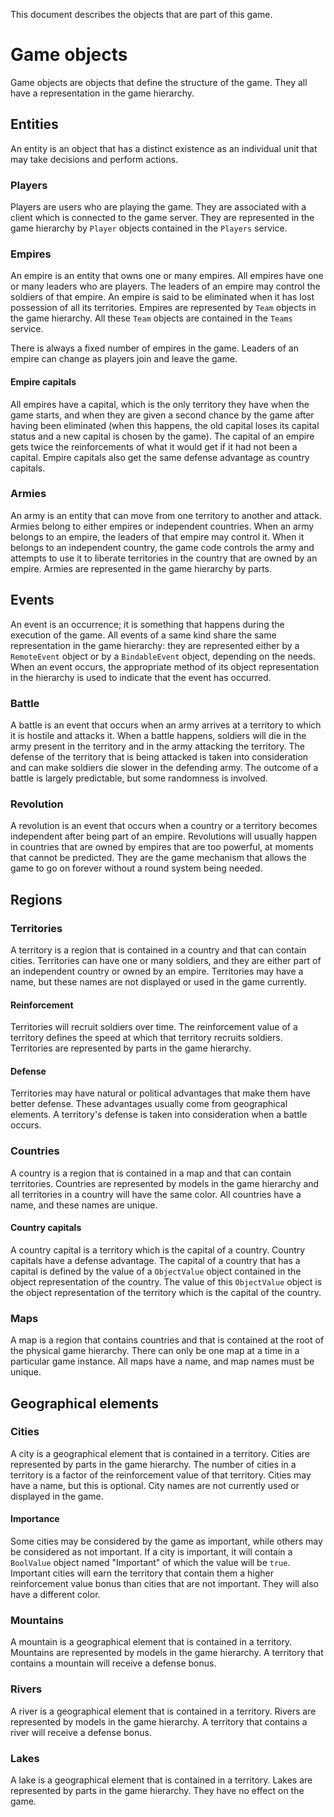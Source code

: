 This document describes the objects that are part of this game.

# Game objects

Game objects are objects that define the structure of the game. They all have a representation in the game hierarchy.

## Entities

An entity is an object that has a distinct existence as an individual unit that may take decisions and perform actions.

### Players

Players are users who are playing the game. They are associated with a client which is connected to the game server. They are represented in the game hierarchy by `Player` objects contained in the `Players` service.

### Empires

An empire is an entity that owns one or many empires. All empires have one or many leaders who are players. The leaders of an empire may control the soldiers of that empire. An empire is said to be eliminated when it has lost possession of all its territories. Empires are represented by `Team` objects in the game hierarchy. All these `Team` objects are contained in the `Teams` service.

There is always a fixed number of empires in the game. Leaders of an empire can change as players join and leave the game.

#### Empire capitals

All empires have a capital, which is the only territory they have when the game starts, and when they are given a second chance by the game after having been eliminated (when this happens, the old capital loses its capital status and a new capital is chosen by the game). The capital of an empire gets twice the reinforcements of what it would get if it had not been a capital. Empire capitals also get the same defense advantage as country capitals.

### Armies

An army is an entity that can move from one territory to another and attack. Armies belong to either empires or independent countries. When an army belongs to an empire, the leaders of that empire may control it. When it belongs to an independent country, the game code controls the army and attempts to use it to liberate territories in the country that are owned by an empire. Armies are represented in the game hierarchy by parts.

## Events

An event is an occurrence; it is something that happens during the execution of the game. All events of a same kind share the same representation in the game hierarchy: they are represented either by a `RemoteEvent` object or by a `BindableEvent` object, depending on the needs. When an event occurs, the appropriate method of its object representation in the hierarchy is used to indicate that the event has occurred.

### Battle

A battle is an event that occurs when an army arrives at a territory to which it is hostile and attacks it. When a battle happens, soldiers will die in the army present in the territory and in the army attacking the territory. The defense of the territory that is being attacked is taken into consideration and can make soldiers die slower in the defending army. The outcome of a battle is largely predictable, but some randomness is involved.

### Revolution

A revolution is an event that occurs when a country or a territory becomes independent after being part of an empire. Revolutions will usually happen in countries that are owned by empires that are too powerful, at moments that cannot be predicted. They are the game mechanism that allows the game to go on forever without a round system being needed.

## Regions

### Territories

A territory is a region that is contained in a country and that can contain cities. Territories can have one or many soldiers, and they are either part of an independent country or owned by an empire. Territories may have a name, but these names are not displayed or used in the game currently.

#### Reinforcement

Territories will recruit soldiers over time. The reinforcement value of a territory defines the speed at which that territory recruits soldiers. Territories are represented by parts in the game hierarchy.

#### Defense

Territories may have natural or political advantages that make them have better defense. These advantages usually come from geographical elements. A territory's defense is taken into consideration when a battle occurs.

### Countries

A country is a region that is contained in a map and that can contain territories. Countries are represented by models in the game hierarchy and all territories in a country will have the same color. All countries have a name, and these names are unique.

#### Country capitals

A country capital is a territory which is the capital of a country. Country capitals have a defense advantage. The capital of a country that has a capital is defined by the value of a `ObjectValue` object contained in the object representation of the country. The value of this `ObjectValue` object is the object representation of the territory which is the capital of the country.

### Maps

A map is a region that contains countries and that is contained at the root of the physical game hierarchy. There can only be one map at a time in a particular game instance. All maps have a name, and map names must be unique.

## Geographical elements

### Cities

A city is a geographical element that is contained in a territory. Cities are represented by parts in the game hierarchy. The number of cities in a territory is a factor of the reinforcement value of that territory. Cities may have a name, but this is optional. City names are not currently used or displayed in the game.

#### Importance

Some cities may be considered by the game as important, while others may be considered as not important. If a city is important, it will contain a `BoolValue` object named "Important" of which the value will be `true`. Important cities will earn the territory that contain them a higher reinforcement value bonus than cities that are not important. They will also have a different color.

### Mountains

A mountain is a geographical element that is contained in a territory. Mountains are represented by models in the game hierarchy. A territory that contains a mountain will receive a defense bonus.

### Rivers

A river is a geographical element that is contained in a territory. Rivers are represented by models in the game hierarchy. A territory that contains a river will receive a defense bonus.

### Lakes

A lake is a geographical element that is contained in a territory. Lakes are represented by parts in the game hierarchy. They have no effect on the game.